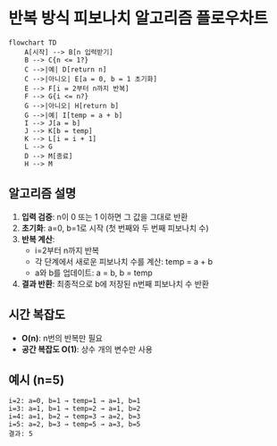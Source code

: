 # 반복 방식 피보나치 알고리즘 플로우차트

```mermaid
flowchart TD
    A[시작] --> B[n 입력받기]
    B --> C{n <= 1?}
    C -->|예| D[return n]
    C -->|아니오| E[a = 0, b = 1 초기화]
    E --> F[i = 2부터 n까지 반복]
    F --> G{i <= n?}
    G -->|아니오| H[return b]
    G -->|예| I[temp = a + b]
    I --> J[a = b]
    J --> K[b = temp]
    K --> L[i = i + 1]
    L --> G
    D --> M[종료]
    H --> M
```

## 알고리즘 설명

1. **입력 검증**: n이 0 또는 1 이하면 그 값을 그대로 반환
2. **초기화**: a=0, b=1로 시작 (첫 번째와 두 번째 피보나치 수)
3. **반복 계산**:
   - i=2부터 n까지 반복
   - 각 단계에서 새로운 피보나치 수를 계산: temp = a + b
   - a와 b를 업데이트: a = b, b = temp
4. **결과 반환**: 최종적으로 b에 저장된 n번째 피보나치 수 반환

## 시간 복잡도

- **O(n)**: n번의 반복만 필요
- **공간 복잡도 O(1)**: 상수 개의 변수만 사용

## 예시 (n=5)

```
i=2: a=0, b=1 → temp=1 → a=1, b=1
i=3: a=1, b=1 → temp=2 → a=1, b=2
i=4: a=1, b=2 → temp=3 → a=2, b=3
i=5: a=2, b=3 → temp=5 → a=3, b=5
결과: 5
```
